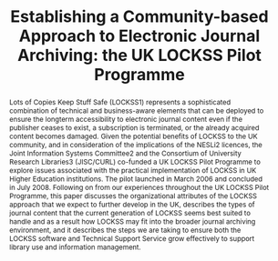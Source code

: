 ---
abstract: Lots of Copies Keep Stuff Safe (LOCKSS1) represents a sophisticated combination
  of technical and business-aware elements that can be deployed to ensure the longterm
  accessibility to electronic journal content even if the publisher ceases to exist,
  a subscription is terminated, or the already acquired content becomes damaged. Given
  the potential benefits of LOCKSS to the UK community, and in consideration of the
  implications of the NESLi2 licences, the Joint Information Systems Committee2 and
  the Consortium of University Research Libraries3 (JISC/CURL) co-funded a UK LOCKSS
  Pilot Programme to explore issues associated with the practical implementation of
  LOCKSS in UK Higher Education institutions. The pilot launched in March 2006 and
  concluded in July 2008. Following on from our experiences throughout the UK LOCKSS
  Pilot Programme, this paper discusses the organizational attributes of the LOCKSS
  approach that we expect to further develop in the UK, describes the types of journal
  content that the current generation of LOCKSS seems best suited to handle and as
  a result how LOCKSS may fit into the broader journal archiving environment, and
  it describes the steps we are taking to ensure both the LOCKSS software and Technical
  Support Service grow effectively to support library use and information management.
creators:
- Rusbridge, Adam
- Ross, Seamus
date: null
document_url: https://services.phaidra.univie.ac.at/api/object/o:294175/download
grand_parent: iPRES
institutions: []
keywords:
- london
landing_page_url: https://phaidra.univie.ac.at/o:294175
language: eng
layout: publication
license: CC BY-SA 3.0 AT
notes_url: null
parent: iPRES 2008
publication_type: paper
size: 54835
slides_url: null
source_name: iPRES
stream_url: null
title: 'Establishing a Community-based Approach to Electronic Journal Archiving: the
  UK LOCKSS Pilot Programme'
year: 2008
---